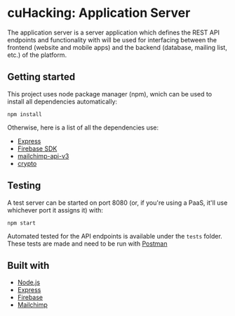 # cuHacking: Application Server
The application server is a server application which defines the REST API endpoints and functionality with will be used for interfacing between the frontend (website and mobile apps) and the backend (database, mailing list, etc.) of the platform.

## Getting started
This project uses node package manager (npm), wnich can be used to install all dependencies automatically:

`npm install`

Otherwise, here is a list of all the dependencies use:
* [Express](https://expressjs.com/)
* [Firebase SDK](https://firebase.google.com/docs/reference/js)
* [mailchimp-api-v3](https://www.npmjs.com/package/mailchimp-api-v3)
* [crypto](https://nodejs.org/api/crypto.html)

## Testing
A test server can be started on port 8080 (or, if you're using a PaaS, it'll use whichever port it assigns it) with:

`npm start`

Automated tested for the API endpoints is available under the `tests` folder. These tests are made and need to be run with [Postman](https://getpostman.com)


## Built with
* [Node.js](https://nodejs.org/en/)
* [Express](https://expressjs.com/)
* [Firebase](https://firebase.google.com/)
* [Mailchimp](https://mailchimp.com/)

